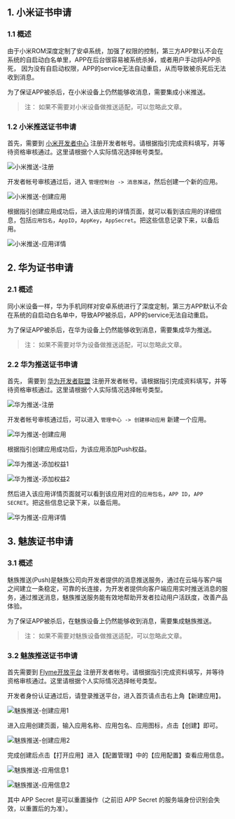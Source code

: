 
## 1. 小米证书申请

### 1.1 概述

由于小米ROM深度定制了安卓系统，加强了权限的控制，第三方APP默认不会在系统的自启动白名单里，APP在后台很容易被系统杀掉，或者用户手动将APP杀死， 因为没有自启动权限，APP的service无法自动重启，从而导致被杀死后无法收到消息。

为了保证APP被杀后，在小米设备上仍然能够收消息，需要集成小米推送。

> 注： 如果不需要对小米设备做推送适配，可以忽略此文章。

### 1.2 小米推送证书申请

首先，需要到 [小米开发者中心](http://dev.xiaomi.com/developer/selectBindType?userId=557535808) 注册开发者帐号。请根据指引完成资料填写，并等待资格审核通过。这里请根据个人实际情况选择帐号类型。

![小米推送-注册](https://mccdn.qcloud.com/static/img/04a4cfcc6a1d02125a61674f2a916a40/image.png)

开发者帐号审核通过后，进入 `管理控制台 -> 消息推送`，然后创建一个新的应用。

![小米推送-创建应用](https://mccdn.qcloud.com/static/img/53bd8862d2ba5fe46bd9e0fc6026a740/image.png)

根据指引创建应用成功后，进入该应用的详情页面，就可以看到该应用的详细信息，包括`应用包名`，`AppID`，`AppKey`，`AppSecret`。把这些信息记录下来，以备后用。

![小米推送-应用详情](https://mccdn.qcloud.com/static/img/e108aef3f58418eddd1b77c9c452ee3d/image.png)

## 2. 华为证书申请

### 2.1 概述

同小米设备一样，华为手机同样对安卓系统进行了深度定制，第三方APP默认不会在系统的自启动白名单中，导致APP被杀后，APP的service无法自动重启。

为了保证APP被杀后，在华为设备上仍然能够收到消息，需要集成华为推送。

> 注： 如果不需要对华为设备做推送适配，可以忽略此文章。

### 2.2 华为推送证书申请

首先， 需要到 [华为开发者联盟](http://developer.huawei.com/cn/consumer/devunion/openPlatform/html/regLogin_smrz.html) 注册开发者帐号。请根据指引完成资料填写，并等待资格审核通过。这里请根据个人实际情况选择帐号类型。

![华为推送-注册](https://mccdn.qcloud.com/static/img/d14b455655295a549fd5cd800b622be4/image.png)

开发者帐号审核通过后，可以进入 `管理中心 -> 创建移动应用` 新建一个应用。

![华为推送-创建应用](https://mccdn.qcloud.com/static/img/7d95c138939902013fb9b96198f3d44c/image.png)

根据指引创建应用成功后，为该应用添加Push权益。

![华为推送-添加权益1](https://mccdn.qcloud.com/static/img/99210a7c4506f4b6fe44db5d54c29438/image.png)

![华为推送-添加权益2](https://mccdn.qcloud.com/static/img/9fd84e68a74606074a6543787c5d1690/image.png)

然后进入该应用详情页面就可以看到该应用对应的`应用包名`，`APP ID`，`APP SECRET`。把这些信息记录下来，以备后用。

![华为推送-应用详情](https://mccdn.qcloud.com/static/img/90deabf4a7f7f637fe1357464b423c19/image.png)

## 3. 魅族证书申请

### 3.1 概述

魅族推送(Push)是魅族公司向开发者提供的消息推送服务，通过在云端与客户端之间建立一条稳定，可靠的长连接，为开发者提供向客户端应用实时推送消息的服务，通过推送消息，魅族推送服务能有效地帮助开发者拉动用户活跃度，改善产品体验。

为了保证APP被杀后，在魅族设备上仍然能够收到消息，需要集成魅族推送。

> 注： 如果不需要对魅族设备做推送适配，可以忽略此文章。

### 3.2 魅族推送证书申请

首先需要到 [Flyme开放平台](http://open.flyme.cn/) 注册开发者帐号。请根据指引完成资料填写，并等待资格审核通过。这里请根据个人实际情况选择帐号类型。

开发者身份认证通过后，请登录推送平台，进入首页请点击右上角【新建应用】。

![魅族推送-创建应用1](https://main.qcloudimg.com/raw/afd484e453ab12ea507626b642b43fa0.jpg)

进入应用创建页面，输入应用名称、应用包名、应用图标，点击【创建】即可。

![魅族推送-创建应用2](https://main.qcloudimg.com/raw/555a9c49901468d238371005155959b3.jpg)

完成创建后点击【打开应用】进入【配置管理】中的【应用配置】查看应用信息。

![魅族推送-应用信息1](https://main.qcloudimg.com/raw/643327bf05b42404aa76871e6d2071b6.jpg)

![魅族推送-应用信息2](https://main.qcloudimg.com/raw/0087408a7bcaf309a8181ff6a04ff218.jpg)

其中 APP Secret 是可以重置操作（之前旧 APP Secret 的服务端身份识别会失效，以重置后的为准）。
